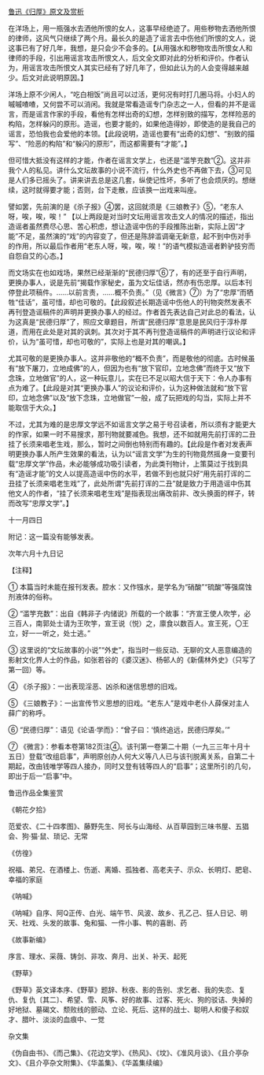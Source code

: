 [鲁迅《归厚》原文及赏析](https://www.vrrw.net/wx/8237.html)

在洋场上，用一瓶强水去洒他所恨的女人，这事早经绝迹了。用些秽物去洒他所恨的律师，这风气只继续了两个月。最长久的是造了谣言去中伤他们所恨的文人，说这事已有了好几年，我想，是只会少不会多的。【从用强水和秽物攻击所恨女人和律师的手段，引出用谣言攻击所恨文人，后文全文即对此的分析和评价。作者认为，用谣言攻击所恨文人其实已经有了好几年了，但如此认为的人会变得越来越少。后文对此说明原因。】

洋场上原不少闲人，“吃白相饭”尚且可以过活，更何况有时打几圈马将。小妇人的嘁嘁喳喳，又何尝不可以消闲。我就是常看造谣专门杂志之一人，但看的并不是谣言，而是谣言作家的手段，看他有怎样出奇的幻想，怎样别致的描写，怎样险恶的构陷，怎样躲闪的原形。造谣，也要才能的，如果他造得妙，即使造的是我自己的谣言，恐怕我也会爱他的本领。【此段说明，造谣也要有“出奇的幻想”、“别致的描写”、“险恶的构陷”和“躲闪的原形”，而这都需要有“才能”。】



但可惜大抵没有这样的才能，作者在谣言文学上，也还是“滥竽充数”②。这并非我个人的私见。讲什么文坛故事的小说不流行，什么外史也不再做下去，③可见是人们多已摇头了。讲来讲去总是这几套，纵使记性坏，多听了也会烦厌的。想继续，这时就得要才能；否则，台下走散，应该换一出戏来叫座。

譬如罢，先前演的是《杀子报》④罢，这回就须是《三娘教子》⑤，“老东人呀，唉，唉，唉！” 【以上两段是对当时文坛用谣言攻击文人的情况的描述，指出造谣者虽然费尽心思、苦心积虑，想让造谣中伤的手段推陈出新，实际上因“才能”不足，虽然演的“戏”的内容变了，但还是陈辞滥调毫无新意，起不到中伤对手的作用，所以最后作者用“老东人呀，唉，唉，唉！”的语气模拟造谣者黔驴技穷而自怨自艾的心态。】

而文场实在也如戏场，果然已经渐渐的“民德归厚”⑥了，有的还至于自行声明，更换办事人，说是先前“揭载作家秘史，虽为文坛佳话，然亦有伤忠厚。以后本刊停登此项稿件。……以前言责，……概不负责。”（见《微言》⑦）为了“忠厚”而牺牲“佳话”，虽可惜，却也可敬的。【此段叙述长期造谣中伤他人的刊物突然发表不再刊登造谣稿件的声明并更换办事人的经过。作者首先表达自己对此总的看法，认为这真是“民德归厚”了，照应文章题目，所谓“民德归厚”意思是民风归于淳朴厚道，而用在此处是对其的讽刺。其次对于其不再刊登造谣稿件的声明进行议论和评价，认为“虽可惜，却也可敬的”，实际上也是对其的嘲讽。】

尤其可敬的是更换办事人。这并非敬他的“概不负责”，而是敬他的彻底。古时候虽有“放下屠刀，立地成佛”的人，但因为也有“放下官印，立地念佛”而终于又“放下念珠，立地做官”的人，这一种玩意儿，实在已不足以昭大信于天下：令人办事有点为难了。【此段是对其“更换办事人”的议论和评价，认为这种做法就和“放下官印，立地念佛”以及“放下念珠，立地做官”一般，成了玩把戏的勾当，实际上并不能取信于大众。】

不过，尤其为难的是忠厚文学远不如谣言文学之易于号召读者，所以须有才能更大的作家，如果一时不易搜求，那刊物就要减色。我想，还不如就用先前打诨的二丑挂了长须来唱老生戏，那么，暂时之间倒也特别而有趣的。【此段是作者对发表声明更换办事人所产生效果的看法，认为以“谣言文学”为生的刊物竟然摇身一变要刊载“忠厚文学”作品，未必能够成功吸引读者，为此类刊物计，上策莫过于找到具有“造谣才能”的文人以提高造谣中伤的水平，若做不到也就只好“用先前打诨的二丑挂了长须来唱老生戏”了，此处所谓“先前打诨的二丑”就是致力于用造谣中伤其他文人的作者，“挂了长须来唱老生戏”是指表现出痛改前非、改头换面的样子，转而改写“忠厚文学”。】

十一月四日



附记：这一篇没有能够发表。

次年六月十九日记





【注释】

① 本篇当时未能在报刊发表。腔水：又作镪水，是学名为“硝酸”“硫酸”等强腐蚀剂液体的俗称。

② “滥竽充数”：出自《韩非子·内储说》所载的一个故事：“齐宣王使人吹竽，必三百人，南郭处士请为王吹竽，宣王说（悦）之，廪食以数百人。宣王死，〇王立，好一一听之，处士逃。”

③ 这里说的“文坛故事的小说”“外史”，指当时一些反动、无聊的文人恶意编造的影射文化界人士的作品，如张若谷的《婆汉迷》、杨邨人的《新儒林外史》（只写了第一回）等。

④ 《杀子报》：一出表现淫恶、凶杀和迷信思想的旧戏。

⑤ 《三娘教子》：一出宣传节义思想的旧戏。“老东人”是戏中老仆人薛保对主人薛广的称呼。

⑥ “民德归厚”：语见《论语·学而》：“曾子曰：‘慎终追远，民德归厚矣。’”

⑦ 《微言》：参看本卷第182页注④。该刊第一卷第二十期（一九三三年十月十五日）登载“改组启事”，声明原创办人何大义等八人已与该刊脱离关系，自第二十期起，改由钱唯学等四人接办，同时又登有钱等四人的“启事”；这里所引的几句，即出于后一“启事”中。

鲁迅作品全集鉴赏

《朝花夕拾》

范爱农、《二十四孝图》、藤野先生、阿长与山海经、从百草园到三味书屋、五猖会、狗·猫·鼠、琐记、无常

《仿徨》

祝福、弟兄、在酒楼上、伤逝、离婚、孤独者、高老夫子、示众、长明灯、肥皂、幸福的家庭

《呐喊》

《呐喊》自序、阿Q正传、白光、端午节、风波、故乡、孔乙己、狂人日记、明天、社戏、头发的故事、兔和猫、一件小事、鸭的喜剧、药

《故事新编》

序言、理水、采薇、铸剑、非攻、奔月、出关、补天、起死

《野草》

《野草》英文译本序、《野草》题辞、秋夜、影的告别、求乞者、我的失恋、复仇、复仇〔其二〕、希望、雪、风筝、好的故事、过客、死火、狗的驳诘、失掉的好地狱、墓碣文、颓败线的颤动、立论、死后、这样的战士、聪明人和傻子和奴才、腊叶、淡淡的血痕中、一觉

杂文集

《伪自由书》、《而己集》、《花边文学》、《热风》、《坟》、《准风月谈》、《且介亭杂文》、《且介亭杂文附集》、《华盖集》、《华盖集续编》

